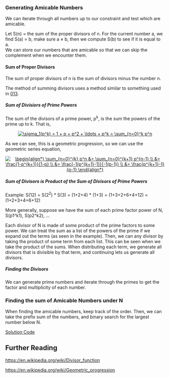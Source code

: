 ### Generating Amicable Numbers

We can iterate through all numbers up to our constraint and test which are amicable. 

Let S(n) = the sum of the proper divisors of n.
For the current number a, we find S(a) = b, make sure a &ne; b, then we compute S(b) to see if it is equal to a.  
We can store our numbers that are amicable so that we can skip the complement when we encounter them.

#### Sum of Proper Divisors

The sum of proper divisors of n is the sum of divisors minus the number n. 

The method of summing divisors uses a method similar to something used in [013](https://github.com/zhaohanson1/project_euler_plus/blob/master/012%20-%20Highly%20divisible%20triangular%20number/solution.md#faster-divisors--factorization). 

##### Sum of Divisiors of Prime Powers

The sum of the divisors of a prime power, p<sup>k</sup>, is the sum the powers of the prime up to k. That is,
<div align="center">
  <a href="https://www.codecogs.com/eqnedit.php?latex=\bg_white&space;\sigma_1(p^k)&space;=&space;1&space;&plus;&space;p&space;&plus;&space;p^2&space;&plus;&space;\ldots&space;&plus;&space;p^k&space;=&space;\sum_{n=0}^k&space;p^n" target="_blank"><img src="https://latex.codecogs.com/gif.latex?\bg_white&space;\sigma_1(p^k)&space;=&space;1&space;&plus;&space;p&space;&plus;&space;p^2&space;&plus;&space;\ldots&space;&plus;&space;p^k&space;=&space;\sum_{n=0}^k&space;p^n" title="\sigma_1(p^k) = 1 + p + p^2 + \ldots + p^k = \sum_{n=0}^k p^n" /></a>
</div>

As we can see, this is a geometric progression, so we can use the geometric series equation, 
<div align="center">
  <a href="https://www.codecogs.com/eqnedit.php?latex=\bg_white&space;\begin{align*}&space;\sum_{n=0}^{k}&space;p^n&space;&=&space;\sum_{n=0}^{k&plus;1}&space;p^{n-1}&space;\\&space;&=&space;\frac{1-p^{k&plus;1}}{1-p}&space;\\&space;&=&space;\frac{-1(p^{k&plus;1}-1)}{-1(p-1)}&space;\\&space;&=&space;\frac{p^{k&plus;1}-1}{p-1}&space;\end{align*}" target="_blank"><img src="https://latex.codecogs.com/gif.latex?\bg_white&space;\begin{align*}&space;\sum_{n=0}^{k}&space;p^n&space;&=&space;\sum_{n=0}^{k&plus;1}&space;p^{n-1}&space;\\&space;&=&space;\frac{1-p^{k&plus;1}}{1-p}&space;\\&space;&=&space;\frac{-1(p^{k&plus;1}-1)}{-1(p-1)}&space;\\&space;&=&space;\frac{p^{k&plus;1}-1}{p-1}&space;\end{align*}" title="\begin{align*} \sum_{n=0}^{k} p^n &= \sum_{n=0}^{k+1} p^{n-1} \\ &= \frac{1-p^{k+1}}{1-p} \\ &= \frac{-1(p^{k+1}-1)}{-1(p-1)} \\ &= \frac{p^{k+1}-1}{p-1} \end{align*}" /></a>
 </div>

##### Sum of Divisors is Product of the Sum of Divisors of Prime Powers

Example: S(12) = S(2<sup>2</sup>) * S(3) = (1+2+4) * (1+3) = (1+3+2+6+4+12) = (1+2+3+4+6+12)

More generally, suppose we have the sum of each prime factor power of N, S(p1^k1), S(p2^k2), ...

Each divisor of N is made of some product of the prime factors to some power. 
We can treat the sum as a list of the powers of the prime if we expand out the terms (as seen in the example).
Then, we can any divisor by taking the product of some term from each list. 
This can be seen when we take the product of the sums. 
When distributing each term, we generate all divisors that is divisible by that term, and continuing lets us generate all divisors.

##### Finding the Divisors

We can generate prime numbers and iterate through the primes to get the factor and multiplicity of each number.

### Finding the sum of Amicable Numbers under N

When finding the amicable numbers, keep track of the order. Then, we can take the prefix sum of the numbers, and binary search for the largest number below N.

[Solution Code](https://github.com/zhaohanson1/project_euler_plus/blob/master/021%20-%20Amicable%20Numbers/solution.cpp)


## Further Reading

https://en.wikipedia.org/wiki/Divisor_function

https://en.wikipedia.org/wiki/Geometric_progression
